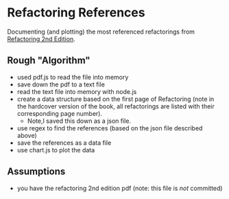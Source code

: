 # Refactoring References
Documenting (and plotting) the most referenced refactorings from [Refactoring 2nd Edition](http://www.informit.com/store/refactoring-improving-the-design-of-existing-code-9780134757711).


## Rough "Algorithm"
- used pdf.js to read the file into memory
- save down the pdf to a text file
- read the text file into memory with node.js
- create a data structure based on the first page of Refactoring (note in the hardcover version of the book, all refactorings are listed with their corresponding page number).
  - Note,I saved this down as a json file.
- use regex to find the references (based on the json file described above)
- save the references as a data file
- use chart.js to plot the data

## Assumptions
- you have the refactoring 2nd edition pdf (note: this file is _not_ committed)
